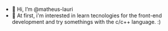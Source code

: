 - 👋 Hi, I’m @matheus-lauri
- 👀 At first, i'm interested in learn tecnologies for the front-end development and try somethings with the c/c++ language. :)
